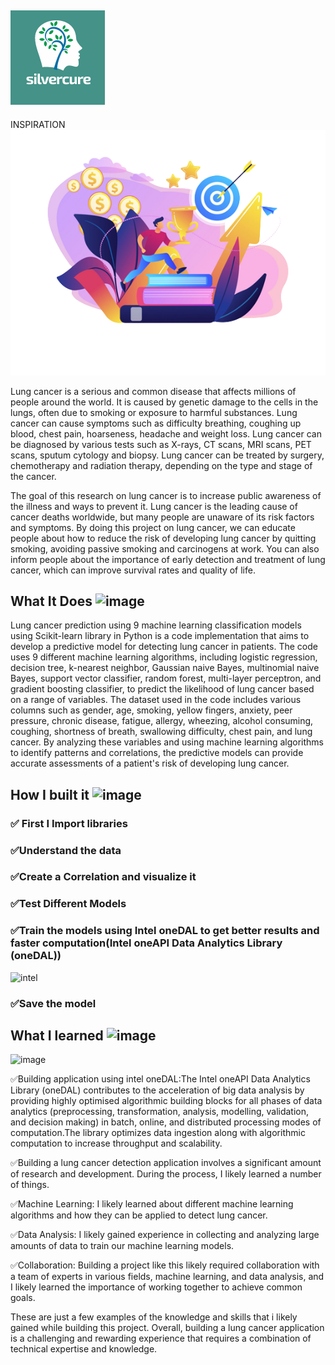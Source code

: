 ##                                        ![image](assets/imgs/logo.png)

 INSPIRATION ![image](assets/imgs/motivation.png)

Lung cancer is a serious and common disease that affects millions of people around the world. It is caused by genetic damage to the cells in the lungs, often due to smoking or exposure to harmful substances. Lung cancer can cause symptoms such as difficulty breathing, coughing up blood, chest pain, hoarseness, headache and weight loss. Lung cancer can be diagnosed by various tests such as X-rays, CT scans, MRI scans, PET scans, sputum cytology and biopsy. Lung cancer can be treated by surgery, chemotherapy and radiation therapy, depending on the type and stage of the cancer.

The goal of this research on lung cancer is to increase public awareness of the illness and ways to prevent it. Lung cancer is the leading cause of cancer deaths worldwide, but many people are unaware of its risk factors and symptoms. By doing this project on lung cancer, we can educate people about how to reduce the risk of developing lung cancer by quitting smoking, avoiding passive smoking and carcinogens at work. You can also inform people about the importance of early detection and treatment of lung cancer, which can improve survival rates and quality of life.

## What It Does ![image](https://user-images.githubusercontent.com/72274851/218503394-b52dfcc9-0620-4f44-94f5-46a09a5cc970.png)

Lung cancer prediction using 9 machine learning classification models using Scikit-learn library in Python is a code implementation that aims to develop a predictive model for detecting lung cancer in patients. The code uses 9 different machine learning algorithms, including logistic regression, decision tree, k-nearest neighbor, Gaussian naive Bayes, multinomial naive Bayes, support vector classifier, random forest, multi-layer perceptron, and gradient boosting classifier, to predict the likelihood of lung cancer based on a range of variables. The dataset used in the code includes various columns such as gender, age, smoking, yellow fingers, anxiety, peer pressure, chronic disease, fatigue, allergy, wheezing, alcohol consuming, coughing, shortness of breath, swallowing difficulty, chest pain, and lung cancer. By analyzing these variables and using machine learning algorithms to identify patterns and correlations, the predictive models can provide accurate assessments of a patient's risk of developing lung cancer.

## How I built it ![image](https://user-images.githubusercontent.com/72274851/218502434-f6e66043-0db0-4f85-b7f4-f33b2d33df1f.png)

### ✅ First I Import libraries

### ✅Understand the data

### ✅Create a Correlation and visualize it

### ✅Test Different Models

### ✅Train the models using Intel oneDAL to get better results and faster computation(Intel oneAPI Data Analytics Library (oneDAL))
![intel](https://user-images.githubusercontent.com/72274851/218504609-585bcebe-5101-4477-bdd2-3a1ba13a64a8.png)

### ✅Save the model


## What I learned ![image](https://user-images.githubusercontent.com/72274851/218499685-e8d445fc-e35e-4ab5-abc1-c32462592603.png)


![image](https://user-images.githubusercontent.com/72274851/220130227-3c48e87b-3e68-4f1c-b0e4-8e3ad9a4805a.png)

✅Building application using intel oneDAL:The Intel oneAPI Data Analytics Library (oneDAL) contributes to the acceleration of big data analysis by providing highly optimised algorithmic building blocks for all phases of data analytics (preprocessing, transformation, analysis, modelling, validation, and decision making) in batch, online, and distributed processing modes of computation.The library optimizes data ingestion along with algorithmic computation to increase throughput and scalability.

✅Building a lung cancer detection application involves a significant amount of research and development. During the process, I likely learned a number of things.

✅Machine Learning: I likely learned about different machine learning algorithms and how they can be applied to detect lung cancer.

✅Data Analysis: I likely gained experience in collecting and analyzing large amounts of data to train our machine learning models.

✅Collaboration: Building a project like this likely required collaboration with a team of experts in various fields, machine learning, and data analysis, and I likely learned the importance of working together to achieve common goals.

These are just a few examples of the knowledge and skills that i likely gained while building this project. 
Overall, building a lung cancer application is a challenging and rewarding experience that requires a combination of technical expertise and knowledge.
